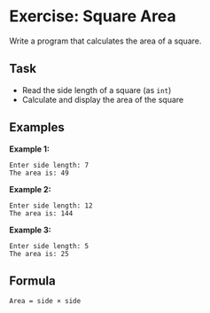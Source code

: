 # Exercise: Square Area

Write a program that calculates the area of a square.

## Task
- Read the side length of a square (as `int`)
- Calculate and display the area of the square

## Examples
**Example 1:**
```
Enter side length: 7
The area is: 49
```

**Example 2:**
```
Enter side length: 12
The area is: 144
```

**Example 3:**
```
Enter side length: 5
The area is: 25
```

## Formula
`Area = side × side`
